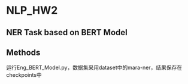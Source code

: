 # NLP_HW2

## NER Task based on BERT Model

## Methods
运行Eng_BERT_Model.py，数据集采用dataset中的mara-ner，结果保存在checkpoints中
